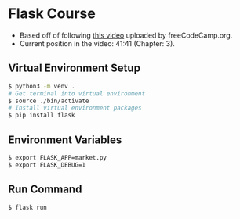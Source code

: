 # Flask Course
- Based off of following [this video](https://www.youtube.com/watch?v=Qr4QMBUPxWo) uploaded by freeCodeCamp.org.
- Current position in the video: 41:41 (Chapter: 3).

## Virtual Environment Setup
```bash
$ python3 -m venv .
# Get terminal into virtual environment
$ source ./bin/activate
# Install virtual environment packages
$ pip install flask
```

## Environment Variables
```bash
$ export FLASK_APP=market.py
$ export FLASK_DEBUG=1
```

## Run Command
```bash 
$ flask run
```
